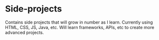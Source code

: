 # Side-projects
Contains side projects that will grow in number as I learn. Currently using HTML, CSS, JS, Java, etc.  Will learn frameworks, APIs, etc to create more advanced projects.




